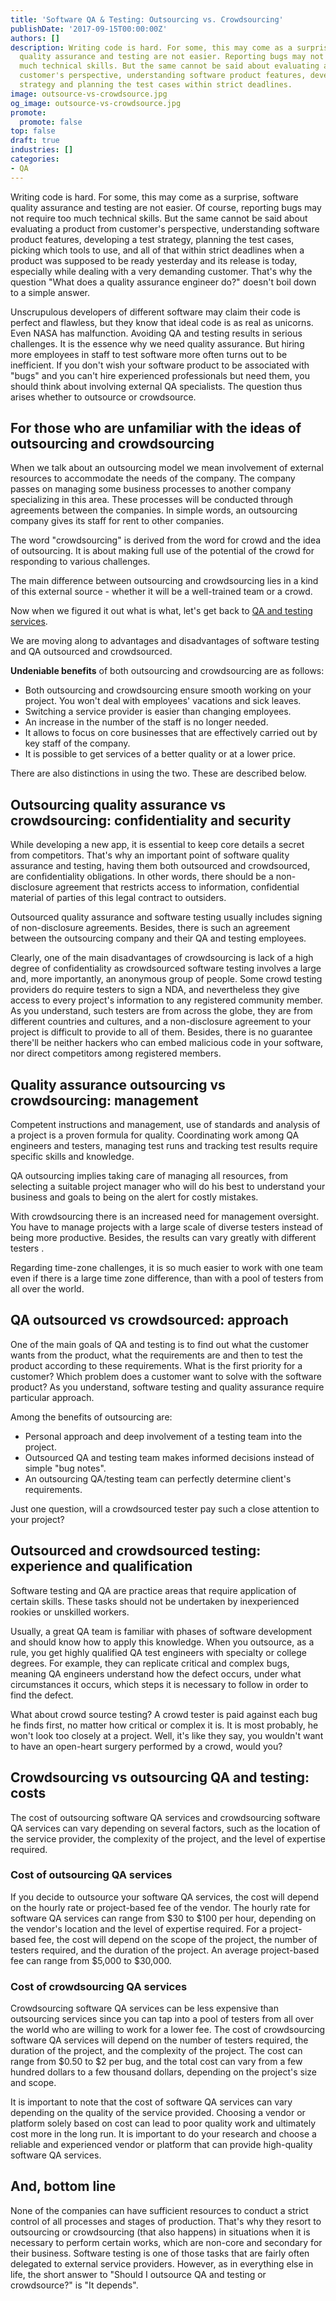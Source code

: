 ```yaml
---
title: 'Software QA & Testing: Outsourcing vs. Crowdsourcing'
publishDate: '2017-09-15T00:00:00Z'
authors: []
description: Writing code is hard. For some, this may come as a surprise, software
  quality assurance and testing are not easier. Reporting bugs may not require too
  much technical skills. But the same cannot be said about evaluating a product from
  customer's perspective, understanding software product features, developing a test
  strategy and planning the test cases within strict deadlines.
image: outsource-vs-crowdsource.jpg
og_image: outsource-vs-crowdsource.jpg
promote:
  promote: false
top: false
draft: true
industries: []
categories:
- QA
---
```

Writing code is hard. For some, this may come as a surprise, software quality assurance and testing are not easier. Of course, reporting bugs may not require too much technical skills. But the same cannot be said about evaluating a product from customer's perspective, understanding software product features, developing a test strategy, planning the test cases, picking which tools to use, and all of that within strict deadlines when a product was supposed to be ready yesterday and its release is today, especially while dealing with a very demanding customer. That's why the question "What does a quality assurance engineer do?" doesn't boil down to a simple answer.

Unscrupulous developers of different software may claim their code is perfect and flawless, but they know that ideal code is as real as unicorns. Even NASA has malfunction. Avoiding QA and testing results in serious challenges. It is the essence why we need quality assurance. But hiring more employees in staff to test software more often turns out to be inefficient. If you don't wish your software product to be associated with "bugs" and you can't hire experienced professionals but need them, you should think about involving external QA specialists. The question thus arises whether to outsource or crowdsource.

## For those who are unfamiliar with the ideas of outsourcing and crowdsourcing

When we talk about an outsourcing model we mean involvement of external resources to accommodate the needs of the company. The company passes on managing some business processes to another company specializing in this area. These processes will be conducted through agreements between the companies. In simple words, an outsourcing company gives its staff for rent to other companies.

The word "crowdsourcing" is derived from the word for crowd and the idea of outsourcing. It is about making full use of the potential of the crowd for responding to various challenges.

The main difference between outsourcing and crowdsourcing lies in a kind of this external source - whether it will be a well-trained team or a crowd.

Now when we figured it out what is what, let's get back to [QA and testing services](https://anadea.info/services/quality-assurance).

We are moving along to advantages and disadvantages of software testing and QA outsourced and crowdsourced.

**Undeniable benefits** of both outsourcing and crowdsourcing are as follows:
* Both outsourcing and crowdsourcing ensure smooth working on your project. You won't deal with employees' vacations and sick leaves.
* Switching a service provider is easier than changing employees.
* An increase in the number of the staff is no longer needed.
* It allows to focus on core businesses that are effectively carried out by key staff of the company.
* It is possible to get services of a better quality or at a lower price.

There are also distinctions in using the two. These are described below.

## Outsourcing quality assurance vs crowdsourcing: confidentiality and security

While developing a new app, it is essential to keep core details a secret from competitors. That's why an important point of software quality assurance and testing, having them both outsourced and crowdsourced, are confidentiality obligations. In other words, there should be a non-disclosure agreement that restricts access to information, confidential material of parties of this legal contract to outsiders.

Outsourced quality assurance and software testing usually includes signing of non-disclosure agreements. Besides, there is such an agreement between the outsourcing company and their QA and testing employees.

Clearly, one of the main disadvantages of crowdsourcing is lack of a high degree of confidentiality as crowdsourced software testing involves a large and, more importantly, an anonymous group of people. Some crowd testing providers do require testers to sign a NDA, and nevertheless they give access to every project's information to any registered community member. As you understand, such testers are from across the globe, they are from different countries and cultures, and a non-disclosure agreement to your project is difficult to provide to all of them. Besides, there is no guarantee there'll be neither hackers who can embed malicious code in your software, nor direct competitors among registered members.

## Quality assurance outsourcing vs crowdsourcing: management

Competent instructions and management, use of standards and analysis of a project is a proven formula for quality. Coordinating work among QA engineers and testers, managing test runs and tracking test results require specific skills and knowledge.

QA outsourcing implies taking care of managing all resources, from selecting a suitable project manager who will do his best to understand your business and goals to being on the alert for costly mistakes.

With crowdsourcing there is an increased need for management oversight. You have to manage projects with a large scale of diverse testers instead of being more productive. Besides, the results can vary greatly with different testers .

Regarding time-zone challenges, it is so much easier to work with one team even if there is a large time zone difference, than with a pool of testers from all over the world.

## QA outsourced vs crowdsourced: approach

One of the main goals of QA and testing is to find out what the customer wants from the product, what the requirements are and then to test the product according to these requirements. What is the first priority for a customer? Which problem does a customer want to solve with the software product? As you understand, software testing and quality assurance require particular approach.

Among the benefits of outsourcing are:

* Personal approach and deep involvement of a testing team into the project.
* Outsourced QA and testing team makes informed decisions instead of simple "bug notes".
* An outsourcing QA/testing team can perfectly determine client's requirements.

Just one question, will a crowdsourced tester pay such a close attention to your project?

## Outsourced and crowdsourced testing: experience and qualification

Software testing and QA are practice areas that require application of certain skills. These tasks should not be undertaken by inexperienced rookies or unskilled workers.

Usually, a great QA team is familiar with phases of software development and should know how to apply this knowledge. When you outsource, as a rule, you get highly qualified QA test engineers with specialty or college degrees. For example, they can replicate critical and complex bugs, meaning QA engineers understand how the defect occurs, under what circumstances it occurs, which steps it is necessary to follow in order to find the defect.

What about crowd source testing? A crowd tester is paid against each bug he finds first, no matter how critical or complex it is. It is most probably, he won't look too closely at a project. Well, it's like they say, you wouldn't want to have an open-heart surgery performed by a crowd, would you?

## Crowdsourcing vs outsourcing QA and testing: costs

The cost of outsourcing software QA services and crowdsourcing software QA services can vary depending on several factors, such as the location of the service provider, the complexity of the project, and the level of expertise required.

### Cost of outsourcing QA services
If you decide to outsource your software QA services, the cost will depend on the hourly rate or project-based fee of the vendor. The hourly rate for software QA services can range from $30 to $100 per hour, depending on the vendor's location and the level of expertise required. For a project-based fee, the cost will depend on the scope of the project, the number of testers required, and the duration of the project. An average project-based fee can range from $5,000 to $30,000.

### Cost of crowdsourcing QA services
Crowdsourcing software QA services can be less expensive than outsourcing services since you can tap into a pool of testers from all over the world who are willing to work for a lower fee. The cost of crowdsourcing software QA services will depend on the number of testers required, the duration of the project, and the complexity of the project. The cost can range from $0.50 to $2 per bug, and the total cost can vary from a few hundred dollars to a few thousand dollars, depending on the project's size and scope.

It is important to note that the cost of software QA services can vary depending on the quality of the service provided. Choosing a vendor or platform solely based on cost can lead to poor quality work and ultimately cost more in the long run. It is important to do your research and choose a reliable and experienced vendor or platform that can provide high-quality software QA services.

## And, bottom line

None of the companies can have sufficient resources to conduct a strict control of all processes and stages of production. That's why they resort to outsourcing or crowdsourcing (that also happens) in situations when it is necessary to perform certain works, which are non-core and secondary for their business. Software testing is one of those tasks that are fairly often delegated to external service providers. However, as in everything else in life, the short answer to "Should I outsource QA and testing or crowdsource?" is "It depends".
